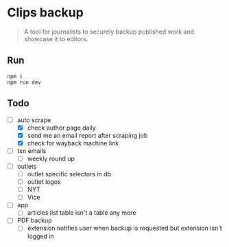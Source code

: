 # Clips backup

> A tool for journalists to securely backup published work and showcase it to editors.

## Run

```
npm i
npm run dev
```
## Todo

- [ ] auto scrape
  - [x] check author page daily
  - [x] send me an email report after scraping job
  - [x] check for wayback machine link
- [ ] txn emails
  - [ ] weekly round up
- [ ] outlets
  - [ ] outlet specific selectors in db
  - [ ] outlet logos
  - [ ] NYT
  - [ ] Vice
- [ ] app
  - [ ] articles list table isn't a table any more
- [ ] PDF backup
  - [ ] extension notifies user when backup is requested but extension isn't logged in